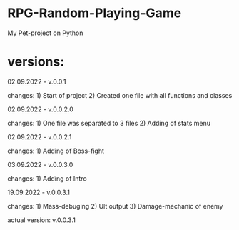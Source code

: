# RPG-Random-Playing-Game

My Pet-project on Python

# versions:

02.09.2022 - v.0.0.1

changes: 1) Start of project
	 2) Created one file with all functions and classes

02.09.2022 - v.0.0.2.0

changes: 1) One file was separated to 3 files
	   2) Adding of stats menu

02.09.2022 - v.0.0.2.1

changes: 1) Adding of Boss-fight

03.09.2022 - v.0.0.3.0

changes: 1) Adding of Intro

19.09.2022 - v.0.0.3.1

changes: 1) Mass-debuging
	 2) Ult output
	 3) Damage-mechanic of enemy	

actual version: v.0.0.3.1
